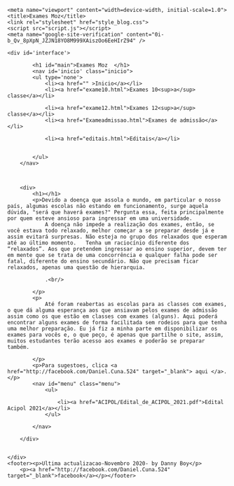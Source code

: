 <html lang="en">
<head>
<meta name="google-site-verification" content="0i-b_Qv_8pXpN_JZJN18YO8M999XAiszOo6EeHIrZ94" />
    <meta charset="UTF-8">
    
    <meta name="viewport" content="width=device-width, initial-scale=1.0">
    <title>Exames Moz</title>
    <link rel="stylesheet" href="style_blog.css">
    <script src="script.js"></script>
    <meta name="google-site-verification" content="0i-b_Qv_8pXpN_JZJN18YO8M999XAiszOo6EeHIrZ94" />
    
</head>
<body>
        
    
    <div id='interface'>
        
            <h1 id="main">Exames Moz  </h1>
            <nav id='inicio' class="inicio">
            <ul type='none'>
                <li><a href="" >Inicio</a></li>
                <li><a href="exame10.html">Exames 10<sup>a</sup> classe</a></li>
                
                <li><a href="exame12.html">Exames 12<sup>a</sup> classe</a></li>
                <li><a href="Exameadmissao.html">Exames de admissão</a></li>
                
                <li><a href="editais.html">Editais</a></li>
                
                
            </ul>
        </nav>
        
            

        <div>
            <h1></h1>
            <p>Devido a doença que assola o mundo, em particular o nosso país, algumas escolas não estando em funcionamento, surge aquela dúvida, "será que haverá exames?" Pergunta essa, feita principalmente por quem esteve ansioso para ingressar em uma universidade.
                A doença não impede a realização dos exames, então, se você estava todo relaxado, melhor começar a se preparar desde já e assim evitará surpresas. Não esteja no grupo dos relaxados que esperam até ao último momento.   Tenha um raciocínio diferente dos “relaxados”. Aos que pretendem ingressar ao ensino superior, devem ter em mente que se trata de uma concorrência e qualquer falha pode ser fatal, diferente do ensino secundário. Não que precisam ficar relaxados, apenas uma questão de hierarquia.
                
                .<br/>
            
            </p>
            <p>
                Até foram reabertas as escolas para as classes com exames, o que dá alguma esperança aos que ansiavam pelos exames de admissão assim como os que estão em classes com exames (alguns). Aqui poderá encontrar alguns exames de forma facilitada sem rodeios para que tenha uma melhor preparação. Eu já fiz a minha parte em disponibilizar os exames para vocês e, o que peço, é apenas que partilhe o site, assim, muitos estudantes terão acesso aos exames e poderão se preparar também. 

            </p>
            <p>Para sugestoes, clica <a href="http://facebook.com/Daniel.Cuna.524" target="_blank"> aqui </a>.</p>
            <nav id="menu" class="menu">
                <ul>
               
                    <li><a href="ACIPOL/Edital_de_ACIPOL_2021.pdf">Edital Acipol 2021</a></li>
                </ul>
            
            </nav>
            
        </div>
    
    
    </div>
    <footer><p>Ultima actualizacao-Novembro 2020- by Danny Boy</p>
        <p><a href="http://facebook.com/Daniel.Cuna.524" target="_blank">facebook</a></p></footer>
</body>
<style>
</style>
</html>
